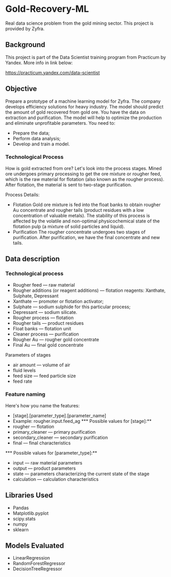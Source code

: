 # Gold-Recovery-ML
Real data science problem from the gold mining sector. This project is provided by Zyfra.

## Background

This project is part of the Data Scientist training program from Practicum by Yandex. More info in link below:

https://practicum.yandex.com/data-scientist


## Objective

Prepare a prototype of a machine learning model for Zyfra. The company develops efficiency solutions for heavy industry. The model should predict the amount of gold recovered from gold ore. You have the data on extraction and purification. The model will help to optimize the production and eliminate unprofitable parameters. You need to:

- Prepare the data;
- Perform data analysis;
- Develop and train a model.

### Technological Process
How is gold extracted from ore? Let's look into the process stages. Mined ore undergoes primary processing to get the ore mixture or rougher feed, which is the raw material for flotation (also known as the rougher process). After flotation, the material is sent to two-stage purification.


Process Details:

- Flotation Gold ore mixture is fed into the float banks to obtain rougher Au concentrate and rougher tails (product residues with a low concentration of valuable metals). The stability of this process is affected by the volatile and non-optimal physicochemical state of the flotation pulp (a mixture of solid particles and liquid).
- Purification The rougher concentrate undergoes two stages of purification. After purification, we have the final concentrate and new tails.

## Data description

### Technological process
 * Rougher feed — raw material
 * Rougher additions (or reagent additions) — flotation reagents: Xanthate, Sulphate, Depressant
 * Xanthate — promoter or flotation activator;
 * Sulphate — sodium sulphide for this particular process;
 * Depressant — sodium silicate.
 * Rougher process — flotation
 * Rougher tails — product residues
 * Float banks — flotation unit
 * Cleaner process — purification
 * Rougher Au — rougher gold concentrate
 * Final Au — final gold concentrate

 Parameters of stages
* air amount — volume of air
* fluid levels
* feed size — feed particle size
* feed rate

### Feature naming
 Here's how you name the features:
* [stage].[parameter_type].[parameter_name]
* Example: rougher.input.feed_ag
*** Possible values for [stage]:**
* rougher — flotation
* primary_cleaner — primary purification
* secondary_cleaner — secondary purification
* final — final characteristics

*** Possible values for [parameter_type]:**
* input — raw material parameters
* output — product parameters
* state — parameters characterizing the current state of the stage
* calculation — calculation characteristics

##  Libraries Used
 * Pandas
 * Matplotlib.pyplot
 * scipy.stats
 * numpy
 * sklearn

##  Models Evaluated
 * LinearRegression
 * RandomForestRegressor
 * DecisionTreeRegressor
